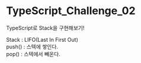 # TypeScript_Challenge_02

TypeScript로 Stack을 구현해보기!

Stack : LIFO(Last In First Out)  
push() : 스텍에 쌓인다.  
pop() : 스텍에서 빼온다.
